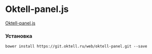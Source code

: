 # Oktell-panel.js
[Oktell-panel.js](http://js.oktell.ru/webpanel "Oktell-panel.js")

### Установка
    bower install https://git.oktell.ru/web/oktell-panel.git --save